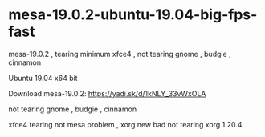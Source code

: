 # mesa-19.0.2-ubuntu-19.04-big-fps-fast
mesa-19.0.2 , tearing minimum xfce4 , not tearing gnome , budgie , cinnamon

Ubuntu 19.04 x64 bit 

Download mesa-19.0.2: https://yadi.sk/d/1kNLY_33vWxOLA


not tearing gnome , budgie , cinnamon

xfce4 tearing not mesa problem , xorg new bad not tearing xorg 1.20.4
